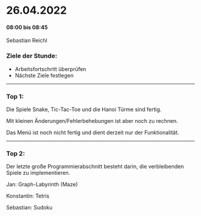 # 26.04.2022
#### 08:00 bis 08:45
Sebastian Reichl

### Ziele der Stunde:
- Arbeitsfortschritt überprüfen
- Nächste Ziele festlegen 
---

### Top 1:
Die Spiele Snake, Tic-Tac-Toe und die Hanoi Türme sind fertig.

Mit kleinen Änderungen/Fehlerbehebungen ist aber noch zu rechnen. 

Das Menü ist noch nicht fertig und dient derzeit nur der Funktionalität.

---

### Top 2:
Der letzte große Programmierabschnitt besteht darin, die verbleibenden Spiele zu implementieren.

Jan: Graph-Labyrinth (Maze)

Konstantin: Tetris

Sebastian: Sudoku 

